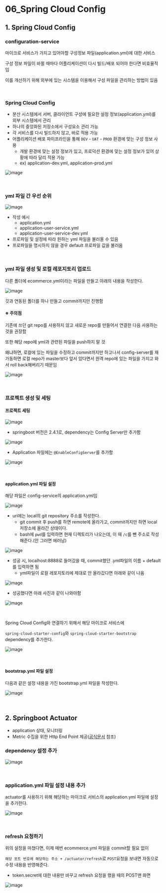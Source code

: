 # 06_Spring Cloud Config

## 1. Spring Cloud Config

### configuration-service

마이크로 서비스가 가지고 있어야할 구성정보 파일(application.yml)에 대한 서비스

구성 정보 파일이 바뀔 때마다 어플리케이션이 다시 빌드/배포 되어야 한다면 비효율적임

이를 개선하기 위해 외부에 있는 시스템을 이용해서 구성 파일을 관리하는 방법이 있음

<br>

### Spring Cloud Config

- 분산 시스템에서 서버, 클라이언트 구성에 필요한 설정 정보(application.yml)를 외부 시스템에서 관리
- 하나의 중앙화된 저장소에서 구성요소 관리 가능
- 각 서비스를 다시 빌드하지 않고, 바로 적용 가능
- 어플리케이션 배포 파이프라인을 통해 `DEV` - `UAT` - `PROD` 환경에 맞는 구성 정보 사용
  - 개발 환경에 맞는 설정 정보가 있고, 프로덕션 환경에 맞는 설정 정보가 있어 상황에 따라 달리 적용 가능
  - ex) application-dev.yml, application-prod.yml

![image](https://user-images.githubusercontent.com/93081720/214056138-2c1c61ff-1a11-4d3c-ba3e-66601b397116.png)

<br>

### yml 파일 간 우선 순위

![image](https://user-images.githubusercontent.com/93081720/214059915-792789b2-4171-446f-94a5-1295d697275b.png)

- 작성 예시
  - application.yml
  - application-user-service.yml
  - application-user-service-dev.yml
- 프로파일 및 설정에 따라 원하는 yml 파일을 불러올 수 있음
- 프로파일을 명시하지 않을 경우 default 프로파일 값을 불러옴

<br>

### yml 파일 생성 및 로컬 레포지토리 업로드

다른 폴더에 ecommerce.yml이라는 파일을 만들고 아래의 내용을 작성한다.

![image](https://user-images.githubusercontent.com/93081720/214065759-fcc8bd80-01e4-4dc1-91f8-956f9e625f0c.png)

깃과 연동된 폴더를 하나 만들고 commit까지만 진행함

#### ※ 주의점

기존에 쓰던 git repo를 사용하지 않고 새로운 repo를 만들어서 연결한 다음 사용하는 것을 권장함

또한 해당 repo에 yml과 관련된 파일을 push하지 말 것

왜냐하면, 로컬에 있는 파일을 수정하고 commit까지만 하고나서 config-server를 재가동하면 로컬 repo가 master보다 앞서 있다면서 원격 repo에 있는 파일을 가지고 와서 roll back해버리기 때문임 

![image](https://user-images.githubusercontent.com/93081720/214207393-88736790-790c-4619-bcc8-d507e77b356a.png)

<br>

### 프로젝트 생성 및 세팅

#### 프로젝트 세팅

![image](https://user-images.githubusercontent.com/93081720/214062129-0ddef992-e361-4abb-8ee6-caf9b6b6c888.png)

- springboot 버전은 2.4.1로, dependency는 Config Server만 추가함

![image](https://user-images.githubusercontent.com/93081720/214062291-1ac85ca1-4a39-4d22-898f-11e85496c14a.png)

- Application 파일에는 `@EnableConfigServer`를 추가함

![image](https://user-images.githubusercontent.com/93081720/214062841-4278d5eb-a775-4c83-b99e-25f95fa9d5f7.png)

<br>

#### application.yml 파일 설정

해당 파일은 config-service의 application.yml임

![image](https://user-images.githubusercontent.com/93081720/214064323-5bb0a26e-dc0f-47a3-b215-56c5f86c2885.png)

- uri에는 local의 git repository 주소를 작성한다.
  - git commit 후 push를 하면 remote에 올라가고, commit까지만 하면 local 저장소에 올라간 상태이다.
  - bash에 `pwd`를 입력하면 현재 디렉토리가 나오는데, 이 때 `/c`를 뺀 주소로 작성해준다.(안 그러면 에러남)

![image](https://user-images.githubusercontent.com/93081720/214064679-13bfdc3e-7e58-4fc8-8636-efd9d6dbc029.png)

- 성공 시, localhost:8888로 들어갔을 때, commit했던 .yml파일의 이름 + default를 입력하면 됨
  - yml파일이 로컬 레포지토리에 제대로 안 올라갔다면 아래와 같이 나옴

![image](https://user-images.githubusercontent.com/93081720/214065016-7e4071b9-1ef2-4332-b594-d55ca868f750.png)

- 성공했다면 아래 사진과 같이 나와야함

![image](https://user-images.githubusercontent.com/93081720/214068205-f2b7075e-35a8-4714-92a5-64588e0c8315.png)

<br>

Spring Cloud Config와 연결하기 위해서 해당 마이크로 서비스에

`spring-cloud-starter-config`와 `spring-cloud-starter-bootstrap` dependency를 추가한다.

![image](https://user-images.githubusercontent.com/93081720/214201709-9b6131fe-9b81-4066-9c95-6cc95c08dc55.png)

<br>

#### bootstrap.yml 파일 설정

다음과 같은 설정 내용을 가진 bootstrap.yml 파일을 작성한다.

![image](https://user-images.githubusercontent.com/93081720/214207872-bfe29cf2-eec2-4526-86c6-3f96e2fe5621.png)

<br>

## 2. Springboot Actuator

- application 상태, 모니터링
- Metric 수집을 위한 Http End Point 제공([공식문서](https://docs.spring.io/spring-boot/docs/current/reference/html/actuator.html#actuator.endpoints) 참조)

### dependency 설정 추가

![image](https://user-images.githubusercontent.com/93081720/214208079-12c742c8-f569-4e03-823e-359b03a75c9a.png)

<br>

### application.yml 파일 설정 내용 추가

actuator를 사용하기 위해 해당하는 마이크로 서비스의 application.yml 파일에 설정을 추가한다.

![image](https://user-images.githubusercontent.com/93081720/214207985-ebf5a6ce-b5af-4459-9903-93f59cfe0e09.png)

<br>

### refresh 요청하기

위의 설정을 마쳤다면, 이제 매번 ecommerce.yml 파일을 commit할 필요 없이

`해당 포트 번호에 해당하는 주소 + /actuator/refresh`로 `POST`요청을 보내면 자동으로 수정 내용을 반영해준다.

- token.secret에 대한 내용만 바꾸고 refresh 요청을 했을 때의 POST맨 화면

![image](https://user-images.githubusercontent.com/93081720/214208442-54b6d3b1-bc61-495b-948a-e541598ef3e7.png)
